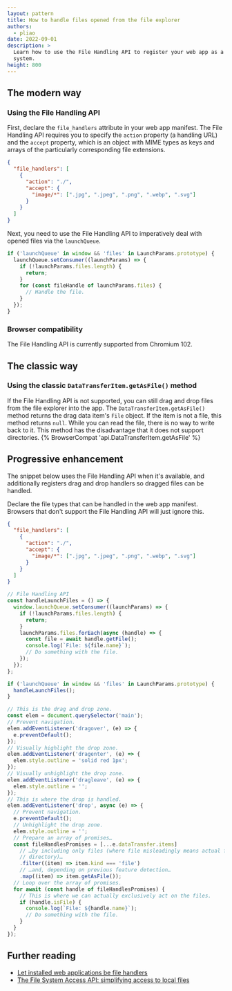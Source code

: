 ```yaml
---
layout: pattern
title: How to handle files opened from the file explorer
authors:
  - pliao
date: 2022-09-01
description: >
  Learn how to use the File Handling API to register your web app as a file handler to the operating
  system.
height: 800
---
```


## The modern way

### Using the File Handling API

First, declare the `file_handlers` attribute in your web app manifest. The File Handling API
requires you to specify the `action` property (a handling URL) and the `accept` property, which is
an object with MIME types as keys and arrays of the particularly corresponding file extensions.

```json
{
  "file_handlers": [
    {
      "action": "./",
      "accept": {
        "image/*": [".jpg", ".jpeg", ".png", ".webp", ".svg"]
      }
    }
  ]
}
```

Next, you need to use the File Handling API to imperatively deal with opened files via the
`launchQueue`.

```js
if ('launchQueue' in window && 'files' in LaunchParams.prototype) {
  launchQueue.setConsumer((launchParams) => {
    if (!launchParams.files.length) {
      return;
    }
    for (const fileHandle of launchParams.files) {
      // Handle the file.
    }
  });
}
```

### Browser compatibility

The File Handling API is currently supported from Chromium 102.

## The classic way

### Using the classic `DataTransferItem.getAsFile()` method

If the File Handling API is not supported, you can still drag and drop files from the file explorer
into the app. The `DataTransferItem.getAsFile()` method returns the drag data item's `File` object.
If the item is not a file, this method returns `null`. While you can read the file, there is no way
to write back to it. This method has the disadvantage that it does not support directories.
{% BrowserCompat 'api.DataTransferItem.getAsFile' %}

## Progressive enhancement

The snippet below uses the File Handling API when it's available, and additionally registers drag
and drop handlers so dragged files can be handled.

Declare the file types that can be handled in the web app manifest. Browsers that don't support the
File Handling API will just ignore this.

```json
{
  "file_handlers": [
    {
      "action": "./",
      "accept": {
        "image/*": [".jpg", ".jpeg", ".png", ".webp", ".svg"]
      }
    }
  ]
}
```

```js
// File Handling API
const handleLaunchFiles = () => {
  window.launchQueue.setConsumer((launchParams) => {
    if (!launchParams.files.length) {
      return;
    }
    launchParams.files.forEach(async (handle) => {
      const file = await handle.getFile();
      console.log(`File: ${file.name}`);
      // Do something with the file.
    });
  });
};

if ('launchQueue' in window && 'files' in LaunchParams.prototype) {
  handleLaunchFiles();
}

// This is the drag and drop zone.
const elem = document.querySelector('main');
// Prevent navigation.
elem.addEventListener('dragover', (e) => {
  e.preventDefault();
});
// Visually highlight the drop zone.
elem.addEventListener('dragenter', (e) => {
  elem.style.outline = 'solid red 1px';
});
// Visually unhighlight the drop zone.
elem.addEventListener('dragleave', (e) => {
  elem.style.outline = '';
});
// This is where the drop is handled.
elem.addEventListener('drop', async (e) => {
  // Prevent navigation.
  e.preventDefault();
  // Unhighlight the drop zone.
  elem.style.outline = '';
  // Prepare an array of promises…
  const fileHandlesPromises = [...e.dataTransfer.items]
    // …by including only files (where file misleadingly means actual file _or_
    // directory)…
    .filter((item) => item.kind === 'file')
    // …and, depending on previous feature detection…
    .map((item) => item.getAsFile());
  // Loop over the array of promises.
  for await (const handle of fileHandlesPromises) {
    // This is where we can actually exclusively act on the files.
    if (handle.isFile) {
      console.log(`File: ${handle.name}`);
      // Do something with the file.
    }
  }
});
```

## Further reading

- [Let installed web applications be file handlers](/file-handling/)
- [The File System Access API: simplifying access to local files](/file-system-access/)
